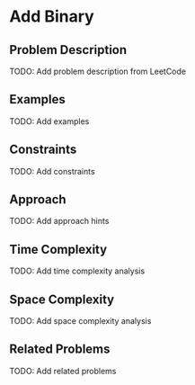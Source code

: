# Add Binary

## Problem Description

TODO: Add problem description from LeetCode

## Examples

TODO: Add examples

## Constraints

TODO: Add constraints

## Approach

TODO: Add approach hints

## Time Complexity

TODO: Add time complexity analysis

## Space Complexity

TODO: Add space complexity analysis

## Related Problems

TODO: Add related problems
